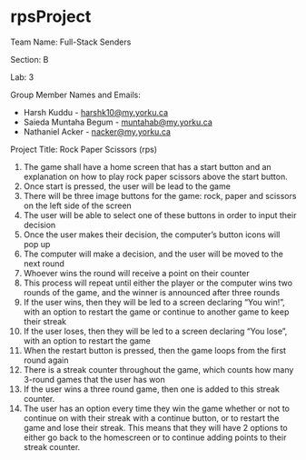 # rpsProject
Team Name: Full-Stack Senders

Section: B

Lab: 3

Group Member Names and Emails: 
- Harsh Kuddu - harshk10@my.yorku.ca
- Saieda Muntaha Begum - muntahab@my.yorku.ca 
- Nathaniel Acker - nacker@my.yorku.ca

Project Title: Rock Paper Scissors (rps)



1. The game shall have a home screen that has a start button and an explanation on how to play rock paper scissors above the start button.  
2. Once start is pressed, the user will be lead to the game
3. There will be three image buttons for the game: rock, paper and scissors on the left side of the screen
4. The user will be able to select one of these buttons in order to input their decision
5. Once the user makes their decision, the computer’s button icons will pop up
6. The computer will make a decision, and the user will be moved to the next round 
7. Whoever wins the round will receive a point on their counter
8. This process will repeat until either the player or the computer wins two rounds of the game, and the winner is announced after three rounds
9. If the user wins, then they will be led to a screen declaring “You win!”, with an option to restart the game or continue to another game to keep their streak 
10. If the user loses, then they will be led to a screen declaring “You lose”, with an option to restart the game
11. When the restart button is pressed, then the game loops from the first round again
12. There is a streak counter throughout the game, which counts how many 3-round games that the user has won
13. If the user wins a three round game, then one is added to this streak counter. 
14. The user has an option every time they win the game whether or not to continue on with their streak with a continue button, or to restart the game and lose their streak. This means that they will have 2 options to either go back to the homescreen or to continue adding points to their streak counter.
